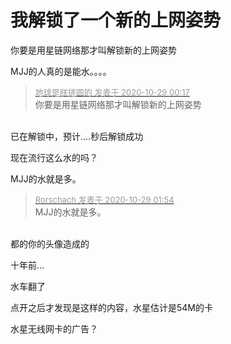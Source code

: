 # 我解锁了一个新的上网姿势


你要是用星链网络那才叫解锁新的上网姿势

MJJ的人真的是能水。。。。

<div class="quote"><blockquote><font size="2"><a href="https://www.hostloc.com/forum.php?mod=redirect&amp;goto=findpost&amp;pid=9367063&amp;ptid=759620" target="_blank"><font color="#999999">地球是朕搓圆的 发表于 2020-10-29 00:17</font></a></font><br />
你要是用星链网络那才叫解锁新的上网姿势</blockquote></div><br />
已在解锁中，预计....秒后解锁成功

现在流行这么水的吗？<img id="aimg_YP6nN" onclick="zoom(this, this.src, 0, 0, 0)" class="zoom" src="https://cdn.jsdelivr.net/gh/hishis/forum-master/public/images/patch.gif" onmouseover="img_onmouseoverfunc(this)" onload="thumbImg(this)" border="0" alt="" />

MJJ的水就是多。

<div class="quote"><blockquote><font size="2"><a href="https://www.hostloc.com/forum.php?mod=redirect&amp;goto=findpost&amp;pid=9367198&amp;ptid=759620" target="_blank"><font color="#999999">Rorschach 发表于 2020-10-29 01:54</font></a></font><br />
MJJ的水就是多。</blockquote></div><br />
都的你的头像造成的<img src="static/image/smiley/default/shy.gif" smilieid="8" border="0" alt="" />

十年前…

水车翻了

点开之后才发现是这样的内容，水星估计是54M的卡

水星无线网卡的广告？
